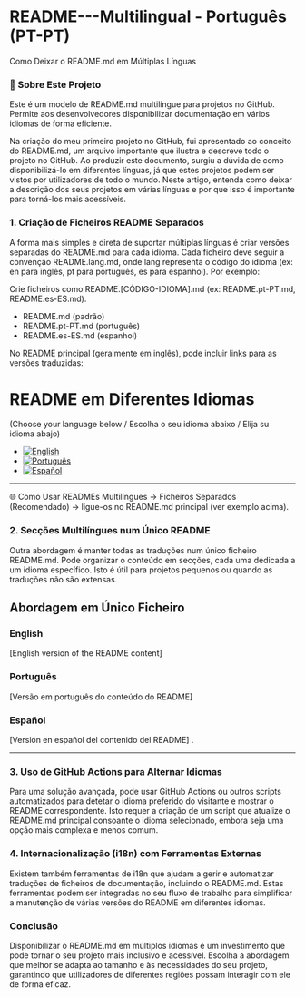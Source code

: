 # README---Multilingual - Português (PT-PT)
Como Deixar o README.md em Múltiplas Línguas

### 📌 Sobre Este Projeto

Este é um modelo de README.md multilíngue para projetos no GitHub. Permite aos desenvolvedores disponibilizar documentação em vários idiomas de forma eficiente.

Na criação do meu primeiro projeto no GitHub, fui apresentado ao conceito do README.md, um arquivo importante que ilustra e descreve todo o projeto no GitHub. Ao produzir este documento, surgiu a dúvida de como disponibilizá-lo em diferentes línguas, já que estes projetos podem ser vistos por utilizadores de todo o mundo. Neste artigo, entenda como deixar a descrição dos seus projetos em várias línguas e por que isso é importante para torná-los mais acessíveis.

### 1. Criação de Ficheiros README Separados

A forma mais simples e direta de suportar múltiplas línguas é criar versões separadas do README.md para cada idioma. Cada ficheiro deve seguir a convenção README.lang.md, onde lang representa o código do idioma (ex: en para inglês, pt para português, es para espanhol). Por exemplo:

Crie ficheiros como README.[CÓDIGO-IDIOMA].md (ex: README.pt-PT.md, README.es-ES.md).

- README.md (padrão)
- README.pt-PT.md (português)
- README.es-ES.md (espanhol)

No README principal (geralmente em inglês), pode incluir links para as versões traduzidas:

# README em Diferentes Idiomas

(Choose your language below / Escolha o seu idioma abaixo / Elija su idioma abajo)
- [![English](https://img.shields.io/badge/Language-English-blue)](README.md)
- [![Português](https://img.shields.io/badge/Language-Português-green)](README.pt-PT.md)
- [![Español](https://img.shields.io/badge/Language-Español-red)](README.es-ES.md)
---

🌐 Como Usar READMEs Multilíngues -> Ficheiros Separados (Recomendado) -> ligue-os no README.md principal (ver exemplo acima).

### 2. Secções Multilíngues num Único README
   
Outra abordagem é manter todas as traduções num único ficheiro README.md. Pode organizar o conteúdo em secções, cada uma dedicada a um idioma específico. Isto é útil para projetos pequenos ou quando as traduções não são extensas.

## Abordagem em Único Ficheiro 

### English  
[English version of the README content]  

### Português  
[Versão em português do conteúdo do README]  

### Español  
[Versión en español del contenido del README]  .

---
### 3. Uso de GitHub Actions para Alternar Idiomas
Para uma solução avançada, pode usar GitHub Actions ou outros scripts automatizados para detetar o idioma preferido do visitante e mostrar o README correspondente. Isto requer a criação de um script que atualize o README.md principal consoante o idioma selecionado, embora seja uma opção mais complexa e menos comum.

### 4. Internacionalização (i18n) com Ferramentas Externas
Existem também ferramentas de i18n que ajudam a gerir e automatizar traduções de ficheiros de documentação, incluindo o README.md. Estas ferramentas podem ser integradas no seu fluxo de trabalho para simplificar a manutenção de várias versões do README em diferentes idiomas.

### Conclusão
Disponibilizar o README.md em múltiplos idiomas é um investimento que pode tornar o seu projeto mais inclusivo e acessível. Escolha a abordagem que melhor se adapta ao tamanho e às necessidades do seu projeto, garantindo que utilizadores de diferentes regiões possam interagir com ele de forma eficaz.
